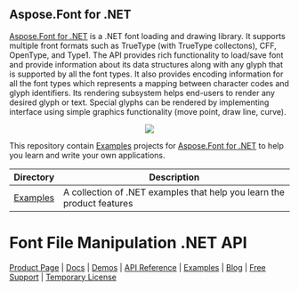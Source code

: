 ## Aspose.Font for .NET

[Aspose.Font for .NET](https://products.aspose.com/Font/net) is a .NET font loading and drawing library. It supports multiple front formats such as TrueType (with TrueType collectons), CFF, OpenType, and Type1. The API provides rich functionality to load/save font and provide information about its data structures along with any glyph that is supported by all the font types. It also provides encoding information for all the font types which represents a mapping between character codes and glyph identifiers. Its rendering subsystem helps end-users to render any desired glyph or text. Special glyphs can be rendered by implementing interface using simple graphics functionality (move point, draw line, curve).

<p align="center">

  <a title="Download complete Aspose.Font for .NET source code" href="https://github.com/aspose-Font/Aspose.Font-for-.NET/archive/master.zip">
	<img src="https://raw.github.com/AsposeExamples/java-examples-dashboard/master/images/downloadZip-Button-Large.png" />
  </a>
</p>

This repository contain [Examples](Examples) projects for [Aspose.Font for .NET](https://products.aspose.com/Font/net) to help you learn and write your own applications.

Directory | Description
--------- | -----------
[Examples](Examples)  | A collection of .NET examples that help you learn the product features

# Font File Manipulation .NET API

[Product Page](https://products.aspose.com/Font/net) | [Docs](https://docs.aspose.com/display/Fontnet/Home) | [Demos](https://products.aspose.app/Font/family) | [API Reference](https://apireference.aspose.com/Font/net) | [Examples](https://github.com/aspose-Font/Aspose.Font-for-.NET) | [Blog](https://blog.aspose.com/category/Font/) | [Free Support](https://forum.aspose.com/c/Font) |  [Temporary License](https://purchase.aspose.com/temporary-license)
